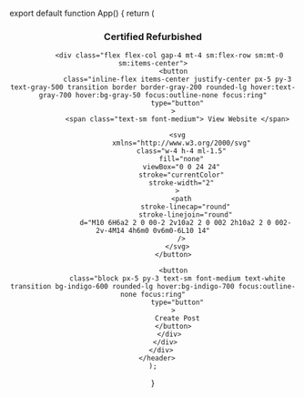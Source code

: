 export default function App() {
return (
<header>
<div class="max-w-screen-xl px-4 py-8 mx-auto sm:py-12 sm:px-6 lg:px-8">
<div class="sm:justify-between sm:items-center sm:flex">
<div class="text-center sm:text-left">
<h3 class="text-2xl font-bold text-gray-900 ">
Certified Refurbished
</h3>
</div>

            <div class="flex flex-col gap-4 mt-4 sm:flex-row sm:mt-0 sm:items-center">
              <button
                class="inline-flex items-center justify-center px-5 py-3 text-gray-500 transition border border-gray-200 rounded-lg hover:text-gray-700 hover:bg-gray-50 focus:outline-none focus:ring"
                type="button"
              >
                <span class="text-sm font-medium"> View Website </span>

                <svg
                  xmlns="http://www.w3.org/2000/svg"
                  class="w-4 h-4 ml-1.5"
                  fill="none"
                  viewBox="0 0 24 24"
                  stroke="currentColor"
                  stroke-width="2"
                >
                  <path
                    stroke-linecap="round"
                    stroke-linejoin="round"
                    d="M10 6H6a2 2 0 00-2 2v10a2 2 0 002 2h10a2 2 0 002-2v-4M14 4h6m0 0v6m0-6L10 14"
                  />
                </svg>
              </button>

              <button
                class="block px-5 py-3 text-sm font-medium text-white transition bg-indigo-600 rounded-lg hover:bg-indigo-700 focus:outline-none focus:ring"
                type="button"
              >
                Create Post
              </button>
            </div>
          </div>
        </div>
      </header>
    );

}

